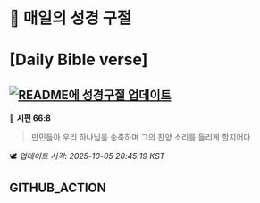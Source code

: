 # 🙏 매일의 성경 구절
# [Daily Bible verse]
## [![README에 성경구절 업데이트](https://github.com/DONGSUKA/first_test/actions/workflows/update-readme-bible.yml/badge.svg)](https://github.com/DONGSUKA/first_test/actions/workflows/update-readme-bible.yml)
<!-- START_BIBLE_VERSE -->
📖 **시편 66:8**
> 만민들아 우리 하나님을 송축하며 그의 찬양 소리를 들리게 할지어다

🕊️ _업데이트 시각: 2025-10-05 20:45:19 KST_
  <!-- END_BIBLE_VERSE -->
## GITHUB_ACTION
